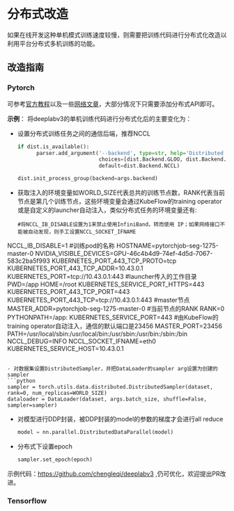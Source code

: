 # 分布式改造

如果在线开发这种单机模式训练速度较慢，则需要把训练代码进行分布式化改造以利用平台分布式多机训练的功能。

## 改造指南

### Pytorch
可参考[官方教程](https://pytorch.org/tutorials/beginner/dist_overview.html)以及一些[网络文章](https://zhuanlan.zhihu.com/p/178402798)，大部分情况下只需要添加分布式API即可。

**示例**：
将deeplabv3的单机训练代码进行分布式化后的主要变化为：

- 设置分布式训练任务之间的通信后端，推荐NCCL
  ```python
  if dist.is_available():
        parser.add_argument('--backend', type=str, help='Distributed backend',
                            choices=[dist.Backend.GLOO, dist.Backend.NCCL, dist.Backend.MPI],
                            default=dist.Backend.NCCL)

  dist.init_process_group(backend=args.backend)
  ```
- 获取注入的环境变量如WORLD_SIZE代表总共的训练节点数，RANK代表当前节点是第几个训练节点，这些环境变量会通过KubeFlow的training operator或是自定义的launcher自动注入，类似分布式任务的环境变量还有:
  
  ```shell
  #将NCCL_IB_DISABLE设置为1来禁止使用InfiniBand，转而使用 IP；如果网络接口不能被自动发现，则手工设置NCCL_SOCKET_IFNAME
NCCL_IB_DISABLE=1
#训练pod的名称
HOSTNAME=pytorchjob-seg-1275-master-0
NVIDIA_VISIBLE_DEVICES=GPU-46c4b4d9-74ef-4d5d-7067-583c2ba5f993
KUBERNETES_PORT_443_TCP_PROTO=tcp
KUBERNETES_PORT_443_TCP_ADDR=10.43.0.1
KUBERNETES_PORT=tcp://10.43.0.1:443
#launcher传入的工作目录
PWD=/app
HOME=/root
KUBERNETES_SERVICE_PORT_HTTPS=443
KUBERNETES_PORT_443_TCP_PORT=443
KUBERNETES_PORT_443_TCP=tcp://10.43.0.1:443
#master节点
MASTER_ADDR=pytorchjob-seg-1275-master-0
#当前节点的RANK
RANK=0
PYTHONPATH=/app:
KUBERNETES_SERVICE_PORT=443
#由KubeFlow的training operator自动注入，通信的默认端口是23456
MASTER_PORT=23456
PATH=/usr/local/sbin:/usr/local/bin:/usr/sbin:/usr/bin:/sbin:/bin
NCCL_DEBUG=INFO
NCCL_SOCKET_IFNAME=eth0
KUBERNETES_SERVICE_HOST=10.43.0.1
  ```

- 对数据集设置DistributedSampler，并把DataLoader的sampler arg设置为创建的sampler
  ```python
  sampler = torch.utils.data.distributed.DistributedSampler(dataset, rank=0, num_replicas=WORLD_SIZE)
  dataloader = DataLoader(dataset, args.batch_size, shuffle=False, sampler=sampler)
  ```

- 对模型进行DDP封装，被DDP封装的model的参数的梯度才会进行all reduce
  ```python
  model = nn.parallel.DistributedDataParallel(model)
  ```

- 分布式下设置epoch
  ```python
  sampler.set_epoch(epoch)
  ```
示例代码：https://github.com/chengleqi/deeplabv3 ,仍可优化，欢迎提出PR改进。

### Tensorflow